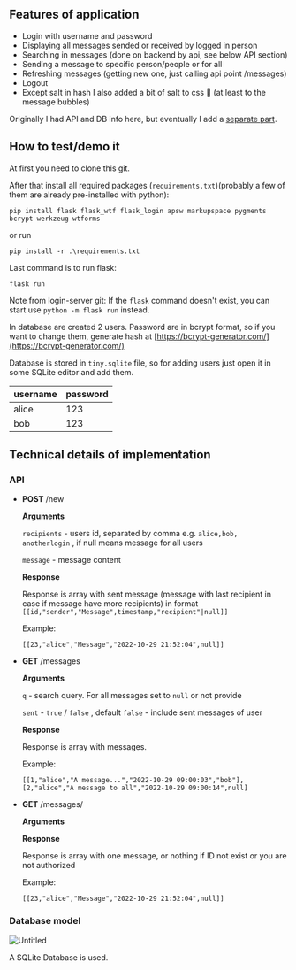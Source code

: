 ## Features of application

- Login with username and password
- Displaying all messages sended or received by logged in person
- Searching in messages (done on backend by api, see below API section)
- Sending a message to specific person/people or for all
- Refreshing messages (getting new one, just calling api point /messages)
- Logout
- Except salt in hash I also added a bit of salt to css 🙂 (at least to the message bubbles)

Originally I had API and DB info here, but eventually I add a [separate part](https://www.notion.so/INF226-Assignment-2-3-5e75064a53f44401b9c53c253397eb06).

## How to test/demo it

At first you need to clone this git.

After that install all required packages (`requirements.txt`)(probably a few of them are already pre-installed with python):

`pip install flask flask_wtf flask_login apsw markupspace pygments bcrypt werkzeug wtforms`

or run

`pip install -r .\requirements.txt`

Last command is to run flask:

`flask run` 

Note from login-server git: If the `flask` command doesn't exist, you can start use `python -m flask run` instead.

In database are created 2 users. Password are in bcrypt format, so if you want to change them, generate hash at [https://bcrypt-generator.com/](https://bcrypt-generator.com/)

Database is stored in `tiny.sqlite` file, so for adding users just open it in some SQLite editor and add them.

| username | password |
| --- | --- |
| alice | 123 |
| bob | 123 |

## Technical details of implementation

### API

- **POST** /new
    
    **Arguments**
    
    `recipients` - users id, separated by comma e.g. `alice,bob, anotherlogin` , if null means message for all users
    
    `message` - message content
    
    **Response**
    
    Response is array with sent message (message with last recipient in case if message have more recipients) in format `[[id,"sender","Message",timestamp,"recipient"|null]]`
    
    Example:
    
    `[[23,"alice","Message","2022-10-29 21:52:04",null]]`
    
- **GET** /messages
    
    **Arguments**
    
    `q` - search query. For all messages set to `null` or not provide
    
    `sent` - `true` / `false` , default `false` - include sent messages of user
    
    **Response**
    
    Response is array with messages.
    
    Example: 
    
    `[[1,"alice","A message...","2022-10-29 09:00:03","bob"],[2,"alice","A message to all","2022-10-29 09:00:14",null]`
    
- **GET** /messages/<ID>
    
    **Arguments**
    
    **Response**
    
    Response is array with one message, or nothing if ID not exist or you are not authorized
    
    Example:
    
    `[[23,"alice","Message","2022-10-29 21:52:04",null]]`
    

### Database model

![Untitled](https://user-images.githubusercontent.com/36561335/199746272-1ee36fac-378e-4bdb-ac77-85381518c523.png)


A SQLite Database is used.